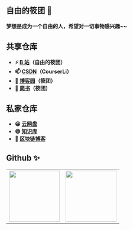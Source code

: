 ## 自由的筱团 🔭
**梦想是成为一个自由的人，希望对一切事物感兴趣~~**

## 共享仓库
- **⚡ [B 站](https://space.bilibili.com/112870971)（自由的筱团）**
- **📫 [CSDN](https://blog.csdn.net/CourserLi?type=blog)（CourserLi）**
- **💬 [博客园](https://www.cnblogs.com/CourserLi/p/15801973.html)（筱团）**
- **👯 [简书](https://www.jianshu.com/u/4efd326c5fe2)（筱团）**

## 私家仓库
- **😀 [云网盘](https://onedrive-vercel-index-seven-xi.vercel.app/zh-CN/)**
- **😄 [知识库](https://courserli.github.io/Knowledge-Base/)**
- **🤣 [区块链博客](https://xiaotuan.xlog.app/)**

## Github ✨
<table style="width:100%">
  <tr>
    <th><img align="" height="137px" src="https://github-readme-stats.vercel.app/api/top-langs/?username=CourserLi&hide_title=true&hide_border=true&layout=compact&bg_color=0,73FA79,73FDFF,D783FF&theme=graywhite&locale=cn" /></th>
    <th><img align="" height="137px" src="https://github-readme-stats.vercel.app/api?username=CourserLi&hide_title=true&hide_border=true&show_icons=true&include_all_commits=true&line_height=21&bg_color=0,EC6C6C,FFD479,FFFC79,73FA79&theme=graywhite&locale=cn" /></th>
  </tr>
</table>

<!--
**CourserLi/CourserLi** is a ✨ _special_ ✨ repository because its `README.md` (this file) appears on your GitHub profile.

Here are some ideas to get you started:

- 🔭 I’m currently working on ...
- 🌱 I’m currently learning ...
- 👯 I’m looking to collaborate on ...
- 🤔 I’m looking for help with ...
- 💬 Ask me about ...
- 📫 How to reach me: ...
- 😄 Pronouns: ...
- ⚡ Fun fact: ...

<table style="width:100%">
  <tr>
    <th><img src="https://github-readme-stats.vercel.app/api?username=CourserLi&show_icons=true&hide_border=true" /></th>
    <th><img src="https://github-readme-stats.vercel.app/api/top-langs/?username=CourserLi&layout=compact&langs_count=6" /></th>
  </tr>
</table>
-->
